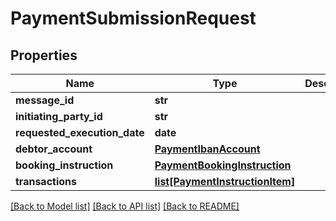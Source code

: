 # PaymentSubmissionRequest

## Properties
Name | Type | Description | Notes
------------ | ------------- | ------------- | -------------
**message_id** | **str** |  | 
**initiating_party_id** | **str** |  | 
**requested_execution_date** | **date** |  | 
**debtor_account** | [**PaymentIbanAccount**](PaymentIbanAccount.md) |  | 
**booking_instruction** | [**PaymentBookingInstruction**](PaymentBookingInstruction.md) |  | 
**transactions** | [**list[PaymentInstructionItem]**](PaymentInstructionItem.md) |  | 

[[Back to Model list]](../README.md#documentation-for-models) [[Back to API list]](../README.md#documentation-for-api-endpoints) [[Back to README]](../README.md)


